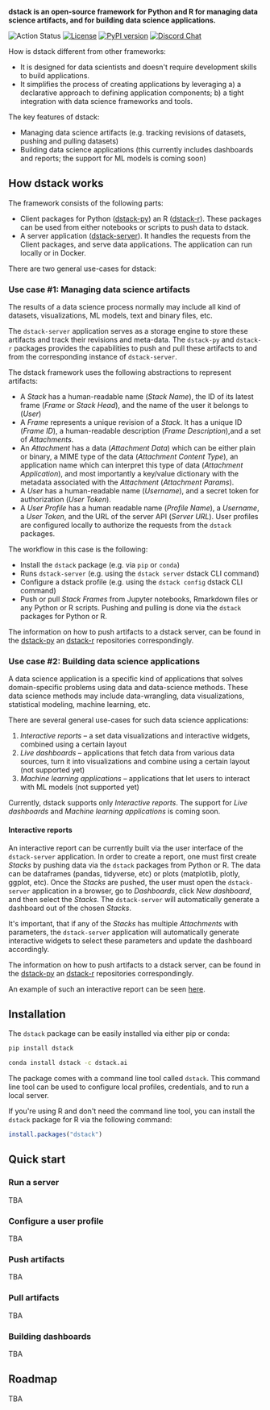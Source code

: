 **dstack is an open-source framework for Python and R for managing data science artifacts, and for building data science applications.**

![Action Status](https://github.com/dstackai/dstack-server/workflows/Build/badge.svg)  [![License](https://img.shields.io/badge/License-Apache%202.0-blue.svg)](https://opensource.org/licenses/Apache-2.0) [![PyPI version](https://badge.fury.io/py/dstack.svg)](https://badge.fury.io/py/dstack) [![Discord Chat](https://img.shields.io/discord/687649691688501294.svg)](https://discord.gg/)  

How is dstack different from other frameworks:
 - It is designed for data scientists and doesn't require development skills to build applications.   
 - It simplifies the process of creating applications by leveraging a) a declarative approach to defining application components; b) a tight integration with data science frameworks and tools.

The key features of dstack:
- Managing data science artifacts (e.g. tracking revisions of datasets, pushing and pulling datasets)
- Building data science applications (this currently includes dashboards and reports; the support for ML models is coming soon) 

## How dstack works

The framework consists of the following parts:
- Client packages for Python ([dstack-py](https://github.com/dstackai/dstack-py)) an R ([dstack-r](https://github.com/dstackai/dstack-r)). These packages can be used from either notebooks or scripts to push data to dstack.
- A server application ([dstack-server](https://github.com/dstackai/dstack-server)). It handles the requests from the Client packages, and serve data applications. The application can run locally or in Docker.  

There are two general use-cases for dstack:

### Use case #1: Managing data science artifacts

The results of a data science process normally may include all kind of datasets, visualizations, ML models, text and binary files, etc. 

The `dstack-server` application serves as a storage engine to store these artifacts and track their revisions and meta-data.
The `dstack-py` and `dstack-r` packages provides the capabilities to push and pull these artifacts to and from the corresponding instance of `dstack-server`.

The dstack framework uses the following abstractions to represent artifacts:

- A *Stack* has a human-readable name (*Stack Name*), the ID of its latest frame (*Frame* or *Stack Head*), and the name of the user it belongs to (*User*) 
- A *Frame* represents a unique revision of a *Stack*. It has a unique ID (*Frame ID*), a human-readable description (*Frame Description*),and a set of *Attachments*.  
- An *Attachment* has a data (*Attachment Data*) which can be either plain or binary, a MIME type of the data (*Attachment Content Type*),
   an application name which can interpret this type of data (*Attachment Application*), 
   and most importantly a key/value dictionary with the metadata associated with the *Attachment* (*Attachment Params*).
- A *User* has a human-readable name (*Username*), and a secret token for authorization (*User Token*).
- A *User Profile* has a human readable name (*Profile Name*), a *Username*, a *User Token*, and the URL of the server API (*Server URL*). 
    User profiles are configured locally to authorize the requests from the `dstack` packages.
   
The workflow in this case is the following:

- Install the `dstack` package (e.g. via `pip` or `conda`)
- Runs `dstack-server` (e.g. using the `dstack server` dstack CLI command)
- Configure a dstack profile (e.g. using the `dstack config` dstack CLI command) 
- Push or pull *Stack Frames* from Jupyter notebooks, Rmarkdown files or any Python or R scripts. Pushing and pulling is done via the `dstack` packages for Python or R.

The information on how to push artifacts to a dstack server, can be found in the [dstack-py](https://github.com/dstackai/dstack-py) an [dstack-r](https://github.com/dstackai/dstack-r) repositories correspondingly. 

### Use case #2: Building data science applications

A data science application is a specific kind of applications that solves domain-specific problems using data and data-science methods.
 These data science methods may include data-wrangling, data visualizations, statistical modeling, machine learning, etc.  

There are several general use-cases for such data science applications:

1. *Interactive reports* – a set data visualizations and interactive widgets, combined using a certain layout 
2. *Live dashboards* – applications that fetch data from various data sources, turn it into visualizations and combine using a certain layout (not supported yet)
3. *Machine learning applications* – applications that let users to interact with ML models (not supported yet)

Currently, dstack supports only *Interactive reports*. The support for *Live dashboards* and *Machine learning applications* is coming soon.
    
#### Interactive reports

An interactive report can be currently built via the user interface of the `dstack-server` application.
    In order to create a report, one must first create *Stacks* by pushing data via the `dstack` packages from Python or R.
    The data can be dataframes (pandas, tidyverse, etc) or plots (matplotlib, plotly, ggplot, etc). 
    Once the *Stacks* are pushed, the user must open the `dstack-server` application in a browser, go to *Dashboards*,
    click *New dashboard*, and then select the *Stacks*. The `dstack-server` will automatically generate a dashboard
    out of the chosen *Stacks*.
    
It's important, that if any of the *Stacks* has multiple *Attachments* with parameters, the `dstack-server` application
    will automatically generate interactive widgets to select these parameters and update the dashboard accordingly.
    
The information on how to push artifacts to a dstack server, can be found in the [dstack-py](https://github.com/dstackai/dstack-py) an [dstack-r](https://github.com/dstackai/dstack-r) repositories correspondingly.
    
An example of such an interactive report can be seen [here](https://dstack.ai/cheptsov/d/505d2087-9adc-49e3-88de-6b46079c394f).

## Installation

The `dstack` package can be easily installed via either pip or conda:

```bash
pip install dstack
```

```bash
conda install dstack -c dstack.ai
```

The package comes with a command line tool called `dstack`. This command line tool can be used to configure local profiles, credentials, and to run a local server. 

If you're using R and don't need the command line tool, you can install the `dstack` package for R via the following command:

```R
install.packages("dstack")
```

## Quick start

### Run a server

TBA

### Configure a user profile

TBA

### Push artifacts

TBA

### Pull artifacts

TBA

### Building dashboards

TBA

## Roadmap

TBA
